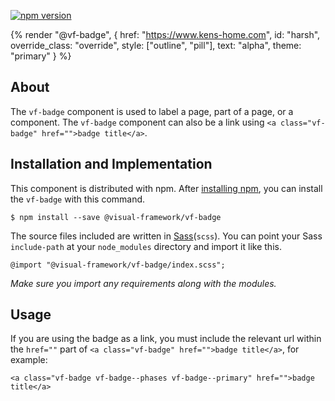 [![npm version](https://badge.fury.io/js/%40visual-framework%2Fvf-badge.svg)](https://badge.fury.io/js/%40visual-framework%2Fvf-badge)

{% render "@vf-badge", {
  href: "https://www.kens-home.com",
  id: "harsh",
  override_class: "override",
  style: ["outline", "pill"],
  text: "alpha",
  theme: "primary"
} %}


## About

The `vf-badge` component is used to label a page, part of a page, or a component. The `vf-badge` component can also be a link using `<a class="vf-badge" href="">badge title</a>`.

## Installation and Implementation

This component is distributed with npm. After [installing npm](https://www.npmjs.com/get-npm), you can install the `vf-badge` with this command.

```
$ npm install --save @visual-framework/vf-badge
```

The source files included are written in [Sass](http://sass-lang.com)(`scss`). You can point your Sass `include-path` at your `node_modules` directory and import it like this.

```
@import "@visual-framework/vf-badge/index.scss";
```

_Make sure you import any requirements along with the modules._

## Usage

If you are using the badge as a link, you must include the relevant url within the `href=""` part of `<a class="vf-badge" href="">badge title</a>`, for example:

```
<a class="vf-badge vf-badge--phases vf-badge--primary" href="">badge title</a>
```
